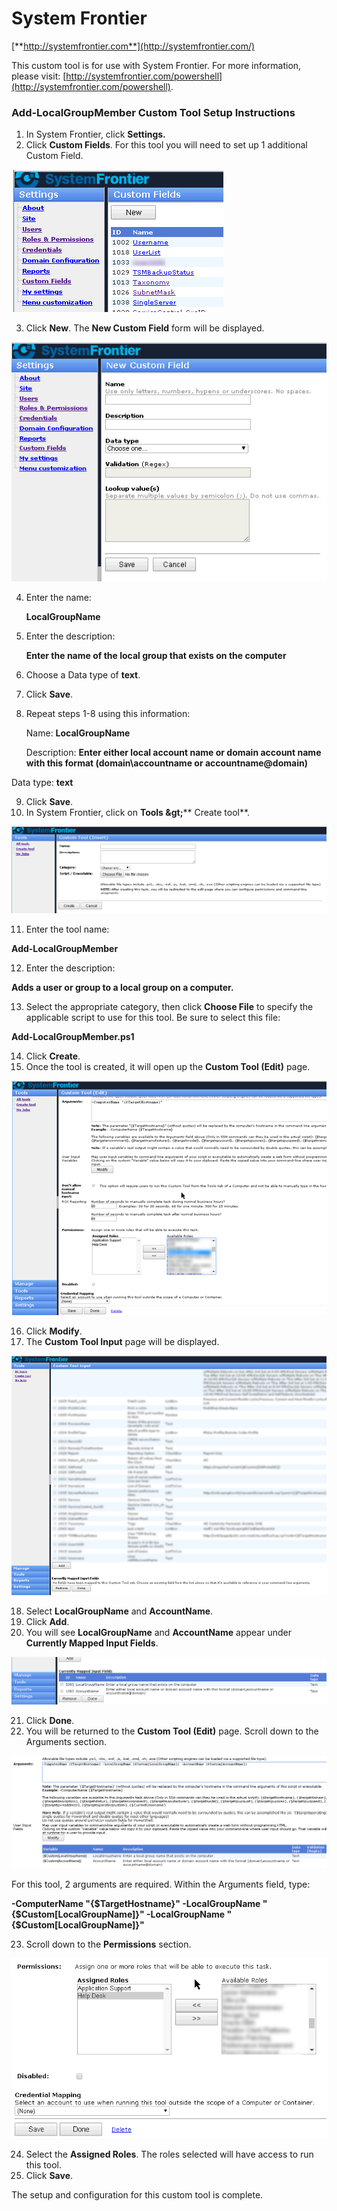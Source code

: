 # System Frontier
[**http://systemfrontier.com**](http://systemfrontier.com/)

This custom tool is for use with System Frontier.  For more information, please visit: [http://systemfrontier.com/powershell](http://systemfrontier.com/powershell).

### __Add-LocalGroupMember Custom Tool Setup Instructions__

1. In System Frontier, click **Settings.**
2. Click **Custom Fields**.  For this tool you will need to set up 1 additional Custom Field.

![Custom Fields](https://github.com/systemfrontier/customtools-starterkit/blob/master/images/CustomFields.png "Custom Fields")

3. Click **New**.  The **New Custom Field** form will be displayed.

![New Custom Field](https://github.com/systemfrontier/customtools-starterkit/blob/master/images/NewCustomField.png "New Custom Field")

4. Enter the name:

	**LocalGroupName**

5. Enter the description:

	**Enter the name of the local group that exists on the computer**

6. Choose a Data type of **text**.
7. Click **Save**.
8. Repeat steps 1-8 using this information:

	Name: **LocalGroupName**

	Description:  **Enter either local account name or domain account name with this format (domain\accountname or 		accountname@domain)**

Data type:   **text**

9. Click **Save**.
10. In System Frontier, click on **Tools \&gt;**** Create tool**.

![Create Tool](https://github.com/systemfrontier/customtools-starterkit/blob/master/images/CreateTool.png "Create Tool")

11. Enter the tool name:

**Add-LocalGroupMember**

12. Enter the description:

**Adds a user or group to a local group on a computer.**

13. Select the appropriate category, then click **Choose File** to specify the applicable script to use for this tool.  Be sure to select this file:

**Add-LocalGroupMember.ps1**

14. Click **Create**.
15. Once the tool is created, it will open up the **Custom Tool (Edit)** page.

![CustomToolEdit](https://github.com/systemfrontier/customtools-starterkit/blob/master/images/CustomToolEdit.png "Custom Tool Edit")

16. Click **Modify**.
17. The **Custom Tool Input** page will be displayed.

![Custom Tool Input](https://github.com/systemfrontier/customtools-starterkit/blob/master/images/CustomToolInput.png "Custom Tool Input")

18. Select **LocalGroupName** and **AccountName**.
19. Click **Add**.
20. You will see **LocalGroupName** and **AccountName** appear under **Currently Mapped Input Fields**.

![Local Group and Account Input Fields](https://github.com/systemfrontier/customtools-starterkit/blob/master/images/LocalGroupAccountInputFields.png "Local Group and Account Input Fields")

21. Click **Done**.
22. You will be returned to the **Custom Tool (Edit)** page.  Scroll down to the Arguments section.

![Local Group and Account Fields](https://github.com/systemfrontier/customtools-starterkit/blob/master/images/LocalGroupAccountFields.png "Local Group and Account Fields")

For this tool, 2 arguments are required.  Within the Arguments field, type:

 **-ComputerName &quot;{$TargetHostname}&quot; -LocalGroupName &quot;{$Custom[LocalGroupName]}&quot; -LocalGroupName &quot;{$Custom[LocalGroupName]}&quot;**

23. Scroll down to the **Permissions** section.

![Permissions](https://github.com/systemfrontier/customtools-starterkit/blob/master/images/Permissions.png "Permissions")

24. Select the **Assigned Roles**.  The roles selected will have access to run this tool.
25. Click **Save**.

The setup and configuration for this custom tool is complete.
